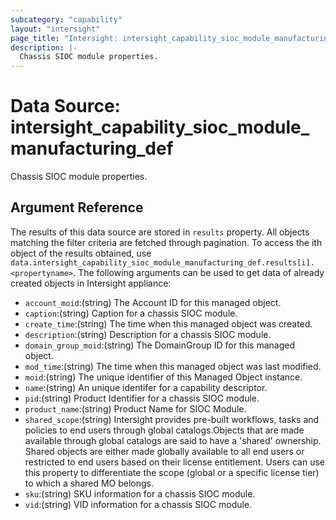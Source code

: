 ```yaml
---
subcategory: "capability"
layout: "intersight"
page_title: "Intersight: intersight_capability_sioc_module_manufacturing_def"
description: |-
  Chassis SIOC module properties.
---
```


# Data Source: intersight_capability_sioc_module_manufacturing_def
Chassis SIOC module properties.
## Argument Reference
The results of this data source are stored in `results` property.
All objects matching the filter criteria are fetched through pagination.
To access the ith object of the results obtained, use `data.intersight_capability_sioc_module_manufacturing_def.results[i].<propertyname>`.
The following arguments can be used to get data of already created objects in Intersight appliance:
* `account_moid`:(string) The Account ID for this managed object. 
* `caption`:(string) Caption for a chassis SIOC module. 
* `create_time`:(string) The time when this managed object was created. 
* `description`:(string) Description for a chassis SIOC module. 
* `domain_group_moid`:(string) The DomainGroup ID for this managed object. 
* `mod_time`:(string) The time when this managed object was last modified. 
* `moid`:(string) The unique identifier of this Managed Object instance. 
* `name`:(string) An unique identifer for a capability descriptor. 
* `pid`:(string) Product Identifier for a chassis SIOC module. 
* `product_name`:(string) Product Name for SIOC Module. 
* `shared_scope`:(string) Intersight provides pre-built workflows, tasks and policies to end users through global catalogs.Objects that are made available through global catalogs are said to have a 'shared' ownership. Shared objects are either made globally available to all end users or restricted to end users based on their license entitlement. Users can use this property to differentiate the scope (global or a specific license tier) to which a shared MO belongs. 
* `sku`:(string) SKU information for a chassis SIOC module. 
* `vid`:(string) VID information for a chassis SIOC module. 
 